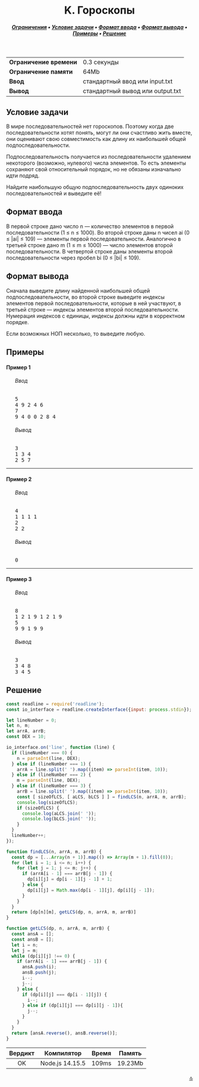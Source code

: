 <h1 align="center">K. Гороскопы</h1>

<h5 align="center">
<a href="#limits">Ограничения</a>
•
<a href="#task">Условие задачи</a>
•
<a href="#input">Формат ввода</a>
•
<a href="#output">Формат вывода</a>
•
<a href="#examples">Примеры</a>
•
<a href="#solution">Решение</a>
</h5>

<br>

<table id="limits">
<tbody>
<tr>
<td>
<b>Ограничение времени</b>
</td>
<td>
0.3 секунды
</td>
</tr>
<tr>
<td>
<b>Ограничение памяти</b>
</td>
<td>
64Mb
</td>
</tr>
<tr>
<td>
<b>Ввод</b>
</td>
<td>
стандартный ввод или input.txt
</td>
</tr>
<tr>
<td>
<b>Вывод</b>
</td>
<td>
стандартный вывод или output.txt
</td>
</tr>
</tbody>
</table>

<h2 id="task">Условие задачи</h2>

В мире последовательностей нет гороскопов. Поэтому когда две последовательности хотят понять, могут ли они счастливо жить вместе, они оценивают свою совместимость как длину их наибольшей общей подпоследовательности.

Подпоследовательность получается из последовательности удалением некоторого (возможно, нулевого) числа элементов. То есть элементы сохраняют свой относительный порядок, но не обязаны изначально идти подряд.

Найдите наибольшую общую подпоследовательность двух одиноких последовательностей и выведите её!

<h2 id="input">Формат ввода</h2>

В первой строке дано число n — количество элементов в первой последовательности (1 ≤ n ≤ 1000). Во второй строке даны n чисел ai (0 ≤ |ai| ≤ 109) — элементы первой последовательности. Аналогично в третьей строке дано m (1 ≤ m ≤ 1000) — число элементов второй последовательности. В четвертой строке даны элементы второй последовательности через пробел bi (0 ≤ |bi| ≤ 109).

<h2 id="output">Формат вывода</h2>

Сначала выведите длину найденной наибольшей общей подпоследовательности, во второй строке выведите индексы элементов первой последовательности, которые в ней участвуют, в третьей строке — индексы элементов второй последовательности. Нумерация индексов с единицы, индексы должны идти в корректном порядке.

Если возможных НОП несколько, то выведите любую.

<h2 id="examples">Примеры</h2>

<h4>Пример 1</h4>
<ul>
<h6>Ввод</h6>
<pre>
5
4 9 2 4 6
7
9 4 0 0 2 8 4
</pre>

<h6>Вывод</h6>
<pre>
3
1 3 4
2 5 7
</pre>
</ul>

<hr>

<h4>Пример 2</h4>
<ul>
<h6>Ввод</h6>
<pre>
4
1 1 1 1
2
2 2
</pre>

<h6>Вывод</h6>
<pre>
0
</pre>
</ul>

<hr>

<h4>Пример 3</h4>
<ul>
<h6>Ввод</h6>
<pre>
8
1 2 1 9 1 2 1 9
5
9 9 1 9 9
</pre>

<h6>Вывод</h6>
<pre>
3
3 4 8
3 4 5
</pre>
</ul>

<h2 id="solution">Решение</h2>

```javascript
const readline = require('readline');
const io_interface = readline.createInterface({input: process.stdin});

let lineNumber = 0;
let n, m;
let arrA, arrB;
const DEX = 10;

io_interface.on('line', function (line) {
  if (lineNumber === 0) {
    n = parseInt(line, DEX);
  } else if (lineNumber === 1) {
    arrA = line.split(' ').map((item) => parseInt(item, 10));
  } else if (lineNumber === 2) {
    m = parseInt(line, DEX);
  } else if (lineNumber === 3) {
    arrB = line.split(' ').map((item) => parseInt(item, 10));
    const [ sizeOfLCS, [ aLCS, bLCS ] ] = findLCS(n, arrA, m, arrB);
    console.log(sizeOfLCS);
    if (sizeOfLCS) {
      console.log(aLCS.join(' '));
      console.log(bLCS.join(' '));
    }
  }
  lineNumber++;
});

function findLCS(n, arrA, m, arrB) {
  const dp = [...Array(n + 1)].map(() => Array(m + 1).fill(0));
  for (let i = 1; i <= n; i++) {
    for (let j = 1; j <= m; j++) {
      if (arrA[i - 1] === arrB[j - 1]) {
        dp[i][j] = dp[i - 1][j - 1] + 1;
      } else {
        dp[i][j] = Math.max(dp[i - 1][j], dp[i][j - 1]);
      }
    }
  }
  return [dp[n][m], getLCS(dp, n, arrA, m, arrB)]
}

function getLCS(dp, n, arrA, m, arrB) {
  const ansA = [];
  const ansB = [];
  let i = n;
  let j = m;
  while (dp[i][j] !== 0) {
    if (arrA[i - 1] === arrB[j - 1]) {
      ansA.push(i);
      ansB.push(j);
      i--;
      j--;
    } else {
      if (dp[i][j] === dp[i - 1][j]) {
        i--;
      } else if (dp[i][j] === dp[i][j - 1]){
        j--;
      }
    }
  }
  return [ansA.reverse(), ansB.reverse()];
}
```
<table>
  <thead>
    <tr>
      <th>Вердикт</th>
      <th>Компилятор</th>
      <th>Время</th>
      <th>Память</th>
    </tr>
  </thead>
  <tbody>
<tr align="center">
<td>OK</td>
<td>Node.js 14.15.5</td>
<td>109ms</td>
<td>19.23Mb</td>
</tr>
  </tbody>
</table>

<p width="100%" align="right"><a href="#">🔝</a></p>